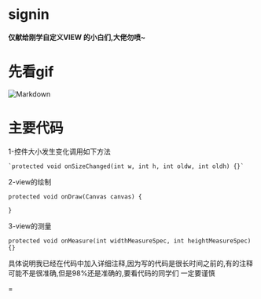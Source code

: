 # signin
**仅献给刚学自定义VIEW 的小白们,大佬勿喷~**

先看gif
=

![Markdown](http://i4.piimg.com/1949/58270de7b6a3b1ac.gif)

主要代码
=
 1-控件大小发生变化调用如下方法


	`protected void onSizeChanged(int w, int h, int oldw, int oldh) {}`
2-view的绘制

    protected void onDraw(Canvas canvas) {
   
    }

3-view的测量

 	protected void onMeasure(int widthMeasureSpec, int heightMeasureSpec) {}



具体说明我已经在代码中加入详细注释,因为写的代码是很长时间之前的,有的注释可能不是很准确,但是98%还是准确的,要看代码的同学们  一定要谨慎


=

